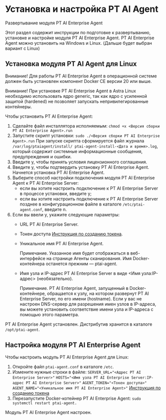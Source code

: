 Установка и настройка PT AI Agent
=================================

Развертывание модуля PT AI Enterprise Agent

Этот раздел содержит инструкции по подготовке к развертыванию, установке и настройке
модуля PT AI Enterprise Agent. PT AI Enterprise Agent можно установить на Windows и Linux.
(Дальше будет выбран вариант с Linux)

Установка модуля PT AI Agent для Linux
--------------------------------------

   Внимание! Для работы PT AI Enterprise Agent в операционной системе должен быть
             установлен компонент Docker CE версии 20 или выше.

   Внимание! При установке PT AI Enterprise Agent в Astra Linux необходимо использовать ядро
             generic, так как ядро с усиленной защитой (hardened) не позволяет запускать
             непривилегированные контейнеры.

Чтобы установить PT AI Enterprise Agent:

1.  Сделайте файл инсталлятора исполняемым:
    `chmod +x <Версия сборки PT AI Enterprise Agent>.run`
2.  Запустите скрипт установки:
    `sudo ./<Версия сборки PT AI Enterprise Agent>.run`
    При запуске скрипта сформируется файл журнала `/var/log/ptaiagent/install/
    ptai-agent-install-<Дата и время>.log`, который содержит системные
    информационные сообщения, предупреждения и ошибки.
3.  Введите y, чтобы принять условия лицензионного соглашения.
4.  Введите y, чтобы подтвердить установку PT AI Enterprise Agent. Начнется установка
    PT AI Enterprise Agent.
5.  Выберите способ настройки подключения модуля PT AI Enterprise Agent к
    PT AI Enterprise Server:
    * если вы хотите настроить подключение к PT AI Enterprise Server в процессе установки,
      введите y;
    * если вы хотите настроить подключение к PT AI Enterprise Server позднее в
      конфигурационном файле в каталоге `/etc/ptai-agent.conf`, введите n.
6.  Если вы ввели y, укажите следующие параметры:
    * URL PT AI Enterprise Server.
    * Токен доступа [Инструкция по созданию токена](PTAI_Server/README.md#создание-токенов-доступа).
    * Уникальное имя PT AI Enterprise Agent.

      Примечание. Указанное имя будет отображаться в веб-интерфейсе на странице
                  Агенты сканирования. Имя Docker-контейнера останется прежним — ptai-agent.
    * Имя узла и IP-адрес PT AI Enterprise Server в виде <Имя узла:IP-адрес> (необязательно).

      Примечание. PT AI Enterprise Agent, запущенный в Docker-контейнере, обращается к
                  узлу, на котором развернут PT AI Enterprise Server, по его имени (hostname).
                  Если у вас не настроен DNS-сервер для разрешения имен узлов в IP-адреса, вы
                  можете установить соответствие имени узла и IP-адреса c помощью этого параметра.

PT AI Enterprise Agent установлен. Дистрибутив хранится в каталоге `/opt/ptai-agent`.

Настройка модуля PT AI Enterprise Agent
---------------------------------------

Чтобы настроить модуль PT AI Enterprise Agent для Linux:

1. Откройте файл `ptai-agent.conf` в каталоге `/etc`.
2. Измените нужные строки в файле:
   `SERVER_URL="<Адрес PT AI Enterprise Server>"`
   `HOSTS="<Имя узла PT AI Enterprise Server:IP-адрес PT AI Enterprise Server>"`
   `AGENT_TOKEN="<Токен доступа>"`
   `AGENT_NAME="<Уникальное имя PT AI Enterprise Agent>"`
   [Инструкция по созданию токена](PTAI_Server/README.md#создание-токенов-доступа)
3. Перезапустите Docker-котейнер PT AI Enterprise Agent:
   `sudo systemctl restart ptai-agent.`
   
Модуль PT AI Enterprise Agent настроен.